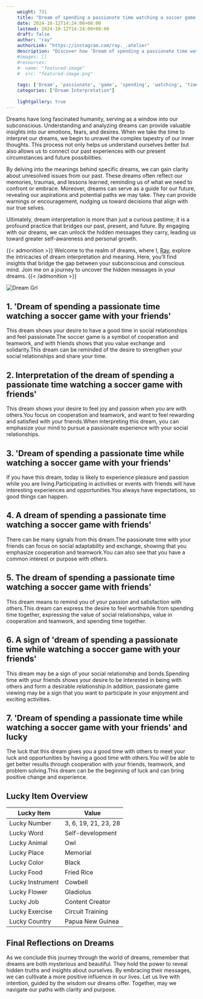 ```yaml
---
    weight: 731
    title: "Dream of spending a passionate time watching a soccer game with friends"  # Assuming 'title' column exists
    date: 2024-10-12T14:24:00+08:00
    lastmod: 2024-10-12T14:24:00+08:00
    draft: false
    author: "ray"
    authorLink: "https://instagram.com/ray._.atelier"
    description: "Discover how 'Dream of spending a passionate time watching a soccer game with friends' can interpret your future and uncover its significant meanings in your life."
    #images: []
    #resources:
    #- name: "featured-image"
    #  src: "featured-image.png"
    
    tags: ['Dream', 'passionate', 'game', 'spending', 'watching', 'time', 'soccer', 'friends']
    categories: ["Dream Interpretation"]
    
    lightgallery: true
---
```

    
Dreams have long fascinated humanity, serving as a window into our subconscious. Understanding and analyzing dreams can provide valuable insights into our emotions, fears, and desires. When we take the time to interpret our dreams, we begin to unravel the complex tapestry of our inner thoughts. This process not only helps us understand ourselves better but also allows us to connect our past experiences with our present circumstances and future possibilities.

By delving into the meanings behind specific dreams, we can gain clarity about unresolved issues from our past. These dreams often reflect our memories, traumas, and lessons learned, reminding us of what we need to confront or embrace. Moreover, dreams can serve as a guide for our future, revealing our aspirations and potential paths we may take. They can provide warnings or encouragement, nudging us toward decisions that align with our true selves.

Ultimately, dream interpretation is more than just a curious pastime; it is a profound practice that bridges our past, present, and future. By engaging with our dreams, we can unlock the hidden messages they carry, leading us toward greater self-awareness and personal growth.

{{< admonition >}}
Welcome to the realm of dreams, where I, [Ray](https://instagram.com/ray._.atelier), explore the intricacies of dream interpretation and meaning. Here, you’ll find insights that bridge the gap between your subconscious and conscious mind. Join me on a journey to uncover the hidden messages in your dreams.
{{< /admonition >}}

![Dream Grl](https://cdn.pixabay.com/photo/2017/11/02/03/35/gothic-2910057_1280.jpg "Dream Grl")

## 1. 'Dream of spending a passionate time watching a soccer game with your friends'
This dream shows your desire to have a good time in social relationships and feel passionate.The soccer game is a symbol of cooperation and teamwork, and with friends shows that you value exchange and solidarity.This dream can be reminded of the desire to strengthen your social relationships and share your time.

## 2. Interpretation of the dream of spending a passionate time watching a soccer game with friends'
This dream shows your desire to feel joy and passion when you are with others.You focus on cooperation and teamwork, and want to feel rewarding and satisfied with your friends.When interpreting this dream, you can emphasize your mind to pursue a passionate experience with your social relationships.

## 3. 'Dream of spending a passionate time while watching a soccer game with your friends'
If you have this dream, today is likely to experience pleasure and passion while you are living.Participating in activities or events with friends will have interesting experiences and opportunities.You always have expectations, so good things can happen.

## 4. A dream of spending a passionate time watching a soccer game with friends'
There can be many signals from this dream.The passionate time with your friends can focus on social adaptability and exchange, showing that you emphasize cooperation and teamwork.You can also see that you have a common interest or purpose with others.

## 5. The dream of spending a passionate time watching a soccer game with friends'
This dream means to remind you of your passion and satisfaction with others.This dream can express the desire to feel worthwhile from spending time together, expressing the value of social relationships, value in cooperation and teamwork, and spending time together.

## 6. A sign of 'dream of spending a passionate time while watching a soccer game with your friends'
This dream may be a sign of your social relationship and bonds.Spending time with your friends shows your desire to be interested in being with others and form a desirable relationship.In addition, passionate game viewing may be a sign that you want to participate in your enjoyment and exciting activities.

## 7. 'Dream of spending a passionate time while watching a soccer game with your friends' and lucky
The luck that this dream gives you a good time with others to meet your luck and opportunities by having a good time with others.You will be able to get better results through cooperation with your friends, teamwork, and problem solving.This dream can be the beginning of luck and can bring positive change and experience.

## Lucky Item Overview
| Lucky Item          | Value              |
|---------------|--------------------|
| Lucky Number        | 3, 6, 19, 21, 23, 28  |
| Lucky Word          | Self-development |
| Lucky Animal        | Owl |
| Lucky Place         | Memorial     |
| Lucky Color         | Black     |
| Lucky Food          | Fried Rice      |
| Lucky Instrument    | Cowbell |
| Lucky Flower        | Gladiolus    |
| Lucky Job           | Content Creator       |
| Lucky Exercise      | Circuit Training  |
| Lucky Country       | Papua New Guinea    |


##  Final Reflections on Dreams

As we conclude this journey through the world of dreams, remember that dreams are both mysterious and beautiful. They hold the power to reveal hidden truths and insights about ourselves. By embracing their messages, we can cultivate a more positive influence in our lives. Let us live with intention, guided by the wisdom our dreams offer. Together, may we navigate our paths with clarity and purpose.
